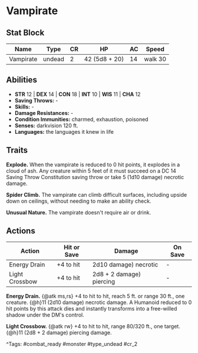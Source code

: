 # Vampirate

## Stat Block

| Name | Type | CR | HP | AC | Speed |
|------|------|----|----|----|-------|
| Vampirate | undead | 2 | 42 (5d8 + 20) | 14 | walk 30 |

## Abilities

- **STR** 12 | **DEX** 14 | **CON** 18 | **INT** 10 | **WIS** 11 | **CHA** 12
- **Saving Throws:** -  
- **Skills:** -  
- **Damage Resistances:** -  
- **Condition Immunities:** charmed, exhaustion, poisoned  
- **Senses:** darkvision 120 ft.  
- **Languages:** the languages it knew in life

## Traits

**Explode.** When the vampirate is reduced to 0 hit points, it explodes in a cloud of ash. Any creature within 5 feet of it must succeed on a DC 14 Saving Throw Constitution saving throw or take 5 (1d10 damage) necrotic damage.

**Spider Climb.** The vampirate can climb difficult surfaces, including upside down on ceilings, without needing to make an ability check.

**Unusual Nature.** The vampirate doesn't require air or drink.


## Actions

| Action | Hit or Save | Damage | On Save |
|--------|--------------|--------|----------|
| Energy Drain | +4 to hit | 2d10 damage) necrotic | - |
| Light Crossbow | +4 to hit | 2d8 + 2 damage) piercing | - |

**Energy Drain.** {@atk ms,rs} +4 to hit to hit, reach 5 ft. or range 30 ft., one creature. {@h}11 (2d10 damage) necrotic damage. A Humanoid reduced to 0 hit points by this attack dies and instantly transforms into a free-willed shadow under the DM's control.

**Light Crossbow.** {@atk rw} +4 to hit to hit, range 80/320 ft., one target. {@h}11 (2d8 + 2 damage) piercing damage.


^Tags: #combat_ready #monster #type_undead #cr_2
